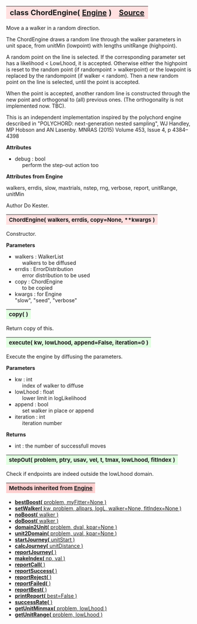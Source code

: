 ---
---
<br><br>

<a name="ChordEngine"></a>
<table><thead style="background-color:#FFE0E0; width:100%; font-size:20px"><tr><th style="text-align:left">
<strong>class ChordEngine(</strong> <a href="./Engine.html">Engine</a> )</th><th style="text-align:right"><a href=https://github.com/dokester/BayesicFitting/blob/master/BayesicFitting/source/ChordEngine.py target=_blank>Source</a></th></tr></thead></table>
<p>

Move a a walker in a random direction.

The ChordEngine draws a random line through the walker parameters in
unit space, from unitMin (lowpoint) with lengths unitRange (highpoint).

A random point on the line is selected. If the corresponding parameter
set has a likelihood < LowLhood, it is accepted. Otherwise either the
highpoint is reset to the random point (if randompoint > walkerpoint)
or the lowpoint is replaced by the randompoint (if walker < random).
Then a new random point on the line is selected, until the point is accepted.

When the point is accepted, another random line is constructed
through the new point and orthogonal to (all) previous ones.
(The orthogonality is not implemented now. TBC).

This is an independent implementation inspired by the polychord engine
described in
"POLYCHORD: next-generation nested sampling",
WJ Handley, MP Hobson and AN Lasenby.
MNRAS (2015) Volume 453, Issue 4, p 4384–4398

<b>Attributes</b>

* debug  :  bool<br>
&nbsp;&nbsp;&nbsp;&nbsp; perform the step-out action too<br>

<b>Attributes from Engine</b>

walkers, errdis, slow, maxtrials, nstep, rng, verbose, report, unitRange, unitMin

Author       Do Kester.


<a name="ChordEngine"></a>
<table><thead style="background-color:#FFE0E0; width:100%; font-size:15px"><tr><th style="text-align:left">
<strong>ChordEngine(</strong> walkers, errdis, copy=None, **kwargs ) 
</th></tr></thead></table>
<p>

Constructor.

<b>Parameters</b>

* walkers  :  WalkerList<br>
&nbsp;&nbsp;&nbsp;&nbsp; walkers to be diffused<br>
* errdis  :  ErrorDistribution<br>
&nbsp;&nbsp;&nbsp;&nbsp; error distribution to be used<br>
* copy  :  ChordEngine<br>
&nbsp;&nbsp;&nbsp;&nbsp; to be copied<br>
* kwargs  :  for Engine<br>
    "slow", "seed", "verbose"

<a name="copy"></a>
<table><thead style="background-color:#E0FFE0; width:100%; font-size:15px"><tr><th style="text-align:left">
<strong>copy(</strong> )
</th></tr></thead></table>
<p>
Return copy of this. 

<a name="execute"></a>
<table><thead style="background-color:#E0FFE0; width:100%; font-size:15px"><tr><th style="text-align:left">
<strong>execute(</strong> kw, lowLhood, append=False, iteration=0 )
</th></tr></thead></table>
<p>

Execute the engine by diffusing the parameters.

<b>Parameters</b>

* kw  :  int<br>
&nbsp;&nbsp;&nbsp;&nbsp; index of walker to diffuse<br>
* lowLhood  :  float<br>
&nbsp;&nbsp;&nbsp;&nbsp; lower limit in logLikelihood<br>
* append  :  bool<br>
&nbsp;&nbsp;&nbsp;&nbsp; set walker in place or append<br>
* iteration  :  int<br>
&nbsp;&nbsp;&nbsp;&nbsp; iteration number<br>

<b>Returns</b>

* int  :  the number of successfull moves<br>


<a name="stepOut"></a>
<table><thead style="background-color:#E0FFE0; width:100%; font-size:15px"><tr><th style="text-align:left">
<strong>stepOut(</strong> problem, ptry, usav, vel, t, tmax, lowLhood, fitIndex ) 
</th></tr></thead></table>
<p>

Check if endpoints are indeed outside the lowLhood domain.

<table><thead style="background-color:#FFD0D0; width:100%; font-size:15px"><tr><th style="text-align:left">
<strong>Methods inherited from</strong> <a href="./Engine.html">Engine</a></th></tr></thead></table>


* [<strong>bestBoost(</strong> problem, myFitter=None ) ](./Engine.md#bestBoost)
* [<strong>setWalker(</strong> kw, problem, allpars, logL, walker=None, fitIndex=None ) ](./Engine.md#setWalker)
* [<strong>noBoost(</strong> walker ) ](./Engine.md#noBoost)
* [<strong>doBoost(</strong> walker ) ](./Engine.md#doBoost)
* [<strong>domain2Unit(</strong> problem, dval, kpar=None ) ](./Engine.md#domain2Unit)
* [<strong>unit2Domain(</strong> problem, uval, kpar=None ) ](./Engine.md#unit2Domain)
* [<strong>startJourney(</strong> unitStart ) ](./Engine.md#startJourney)
* [<strong>calcJourney(</strong> unitDistance ) ](./Engine.md#calcJourney)
* [<strong>reportJourney(</strong> ) ](./Engine.md#reportJourney)
* [<strong>makeIndex(</strong> np, val ) ](./Engine.md#makeIndex)
* [<strong>reportCall(</strong> )](./Engine.md#reportCall)
* [<strong>reportSuccess(</strong> )](./Engine.md#reportSuccess)
* [<strong>reportReject(</strong> )](./Engine.md#reportReject)
* [<strong>reportFailed(</strong> )](./Engine.md#reportFailed)
* [<strong>reportBest(</strong> )](./Engine.md#reportBest)
* [<strong>printReport(</strong> best=False ) ](./Engine.md#printReport)
* [<strong>successRate(</strong> ) ](./Engine.md#successRate)
* [<strong>getUnitMinmax(</strong> problem, lowLhood ) ](./Engine.md#getUnitMinmax)
* [<strong>getUnitRange(</strong> problem, lowLhood ) ](./Engine.md#getUnitRange)
